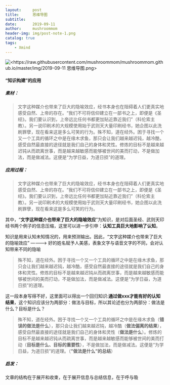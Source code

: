 ```yaml
---
layout:     post
title:      思维导图
subtitle:   
date:       2019-09-11
author:     mushroommom
header-img: img/post-note-1.png
catalog: true
tags:
    - Xmind
---
```




![<https://raw.githubusercontent.com/mushroommom/mushroommom.github.io/master/img/2019-09-11 思维导图.png>]()



#### “知识构建”的应用

##### 素材：

> 文字这种媒介也带来了巨大的隐喻效应，经书本身也在阻碍着人们更真实地感受自然、上帝的存在。“我们不可将信仰建立在一部书之上，即便是《圣经》。我们要认识到，上帝远比任何书都更加贴近靠近我们”（科伦索主教）。另一说印刷术的大规模使用始于武则天大量印刷经书，她企图以此洗刷罪孽，现在看来这是多么可笑的行为。殊不知，道在经外。困于寻找一个又一个工具的循环之中是在缘木求鱼，那只会让我们越来越迟钝，越冷酷，感受自然最直接的途径就是我们自己的身体和灵性。修炼的目标不是越来越迟钝从而疏离世事，而是越来越敏感而能够被世间的美而打动，不是做加法，而是做减法。这便是“为学日益，为道日损”的道理。

##### 应用过程：

> 文字这种媒介也带来了巨大的隐喻效应，经书本身也在阻碍着人们更真实地感受自然、上帝的存在。“我们不可将信仰建立在一部书之上，即便是《圣经》。我们要认识到，上帝远比任何书都更加贴近靠近我们”（科伦索主教）。另一说印刷术的大规模使用始于武则天大量印刷经书，她企图以此洗刷罪孽，现在看来这是多么可笑的行为。

其中，“**文字这种媒介也带来了巨大的隐喻效应**”为知识，是对后面圣经、武则天印经书两个例子的信息压缩，这里可以进一步引申：**认知工具巨大地影响了认知**。

知识是用来认知未知情况的，用来预测输出。因此，“文字这种媒介也带来了巨大的隐喻效应” ————> 好的姓名赋予人美感，表象文字与语音文字的不同，会对认知带来不同的隐喻

> 殊不知，道在经外。困于寻找一个又一个工具的循环之中是在缘木求鱼，那只会让我们越来越迟钝，越冷酷，感受自然最直接的途径就是我们自己的身体和灵性。修炼的目标不是越来越迟钝从而疏离世事，而是越来越敏感而能够被世间的美而打动，不是做加法，而是做减法。这便是“为学日益，为道日损”的道理。

这一段本身写得不好，这里面可以得出一个回归知识:**通过做xxx才能有好的认知结果**，这个知识应该分为两部分：做法与目标，所以其论述也分为两部分：做法是什么？目标是什么？

> 殊不知，道在经外。困于寻找一个又一个工具的循环之中是在缘木求鱼（**错误的做法是什么**），那只会让我们越来越迟钝，越冷酷（**做法偏离的结果**），感受自然最直接的途径就是我们自己的身体和灵性（**做法是什么**）。修炼的目标不是越来越迟钝从而疏离世事，而是越来越敏感而能够被世间的美而打动（**目标是什么、目标的重要性**），不是做加法，而是做减法。这便是“为学日益，为道日损”的道理。（**”做法是什么”的总结**）

##### 启发：

文章的结构在于展开和收束，在于展开信息与总结信息，在于呼与吸